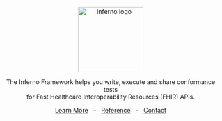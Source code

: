 <p align="center">
  <a href="https://inferno-framework.github.io">
    <img src="https://inferno.healthit.gov/images/inferno_logo.png" alt="Inferno logo" height="150">
  </a>
</p>

<p align="center">
  The Inferno Framework helps you write, execute and share conformance tests<br> for
  Fast Healthcare Interoperability Resources (FHIR) APIs.
</p>

<p align="center">
  <a href="https://inferno-framework.github.io">Learn More</a>
  &nbsp; -  &nbsp;
  <a href="https://inferno-framework.github.io/inferno-core/docs/">Reference</a>
  &nbsp; - &nbsp;
  <a href="https://inferno-framework.github.io/inferno-core/overview.html#contact-the-inferno-team">Contact</a>

</p>
